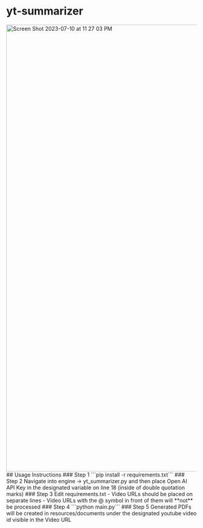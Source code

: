 # yt-summarizer
<img width="1182" alt="Screen Shot 2023-07-10 at 11 27 03 PM" src="https://github.com/AgarwalAarush">
## Usage Instructions
### Step 1
```pip install -r requirements.txt```
### Step 2
Navigate into engine -> yt_summarizer.py and then place Open AI API Key in the designated variable on line 18 (inside of double quotation marks)
### Step 3
Edit requirements.txt
- Video URLs should be placed on separate lines
- Video URLs with the @ symbol in front of them will **not** be processed
### Step 4
```python main.py```
### Step 5
Generated PDFs will be created in resources/documents under the designated youtube video id visible in the Video URL
